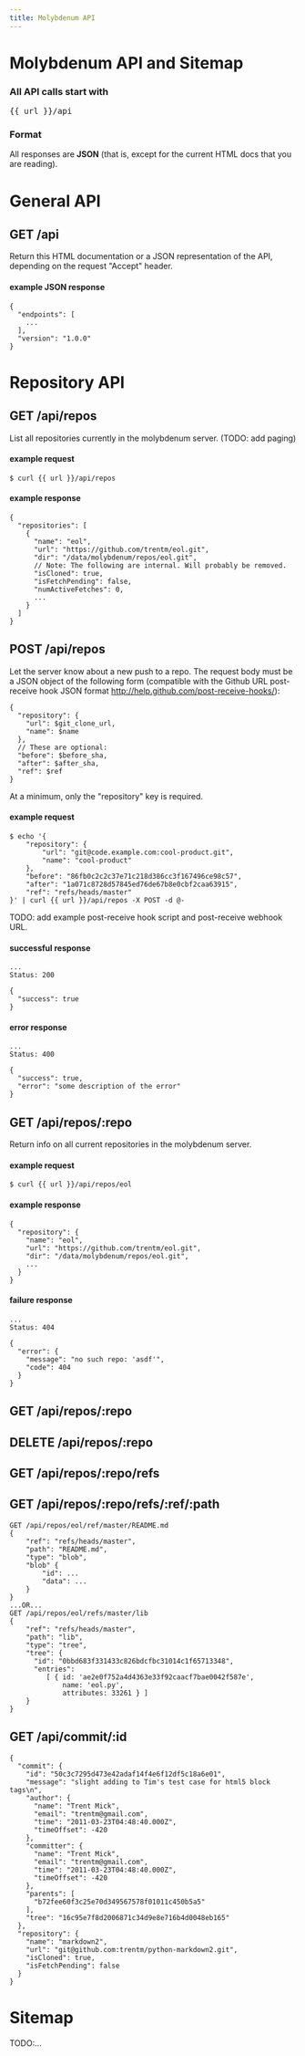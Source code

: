 ```yaml
---
title: Molybdenum API
---
```


# Molybdenum API and Sitemap

### All API calls start with

<pre class="base">
{{ url }}/api
</pre>

### Format

All responses are **JSON** (that is, except for the current HTML docs that
you are reading).


<!--
    # JSON
    GET /api/repos
    POST /api/repos/:repo
        {
          "repository": {
            "url": $git_clone_url,
            "name": $name
          }
          // The following are optional. Just including the above would be
          // typical for a POST to create a new repo entry in the molybdenum server.
          "before": $before_sha,
          "after": $after_sha,
          "ref": $ref
        }
    GET /api/repos/:repo
    DELETE /api/repos/:repo
    GET /api/repos/:repo/refs
    GET /api/repos/:repo/refs/:ref/:path
        GET /api/repos/eol/ref/master/README.md
        {
            "ref": "refs/heads/master",
            "path": "README.md",
            "type": "blob",
            "blob" {
                "id": ...
                "data": ...
            }
        }
        ...OR...
        GET /api/repos/eol/refs/master/lib
        {
            "ref": "refs/heads/master",
            "path": "lib",
            "type": "tree",
            "tree": {
              "id": "0bbd683f331433c826bdcfbc31014c1f65713348",
              "entries":
                 [ { id: 'ae2e0f752a4d4363e33f92caacf7bae0042f587e',
                     name: 'eol.py',
                     attributes: 33261 } ]
            }
        }
        GET /api/commit/:id
        {
          "commit": {
            "id": "50c3c7295d473e42adaf14f4e6f12df5c18a6e01",
            "message": "slight adding to Tim's test case for html5 block tags\n",
            "author": {
              "name": "Trent Mick",
              "email": "trentm@gmail.com",
              "time": "2011-03-23T04:48:40.000Z",
              "timeOffset": -420
            },
            "committer": {
              "name": "Trent Mick",
              "email": "trentm@gmail.com",
              "time": "2011-03-23T04:48:40.000Z",
              "timeOffset": -420
            },
            "parents": [
              "b72fee60f3c25e70d349567578f01011c450b5a5"
            ],
            "tree": "16c95e7f8d2006871c34d9e8e716b4d0048eb165"
          },
          "repository": {
            "name": "markdown2",
            "url": "git@github.com:trentm/python-markdown2.git",
            "isCloned": true,
            "isFetchPending": false
          }
        }

    # HTML
    GET /:repo
    GET /:repo/tree/:ref/:path
    GET /:repo/blob/:ref/:path
    GET /:repo/raw/:ref/:path
    GET /:repo/commit/:id
    GET /:repo/commits/:ref
    

-->


# General API

## GET /api

Return this HTML documentation or a JSON representation of the API, depending
on the request "Accept" header.

#### example JSON response

    {
      "endpoints": [
        ...
      ], 
      "version": "1.0.0"
    }




# Repository API

## GET /api/repos

List all repositories currently in the molybdenum server. (TODO: add paging)

#### example request

    $ curl {{ url }}/api/repos

#### example response

    {
      "repositories": [
        {
          "name": "eol",
          "url": "https://github.com/trentm/eol.git",
          "dir": "/data/molybdenum/repos/eol.git",
          // Note: The following are internal. Will probably be removed.
          "isCloned": true,
          "isFetchPending": false,
          "numActiveFetches": 0,
          ...
        }
      ]
    }


## POST /api/repos

Let the server know about a new push to a repo. The request body must be a JSON
object of the following form (compatible with the Github URL post-receive
hook JSON format <http://help.github.com/post-receive-hooks/>):

    {
      "repository": {
        "url": $git_clone_url,
        "name": $name
      },
      // These are optional:
      "before": $before_sha,
      "after": $after_sha,
      "ref": $ref
    }

At a minimum, only the "repository" key is required.


#### example request

    $ echo '{
        "repository": {
            "url": "git@code.example.com:cool-product.git",
            "name": "cool-product"
        },
        "before": "86fb0c2c2c37e71c218d386cc3f167496ce98c57",
        "after": "1a071c8728d57845ed76de67b8e0cbf2caa63915",
        "ref": "refs/heads/master"
    }' | curl {{ url }}/api/repos -X POST -d @-

TODO: add example post-receive hook script and post-receive webhook URL.

#### successful response

    ...
    Status: 200

    {
      "success": true
    }

#### error response

    ...
    Status: 400

    {
      "success": true,
      "error": "some description of the error"
    }

## GET /api/repos/:repo

Return info on all current repositories in the molybdenum server.

#### example request

    $ curl {{ url }}/api/repos/eol

#### example response

    {
      "repository": {
        "name": "eol",
        "url": "https://github.com/trentm/eol.git",
        "dir": "/data/molybdenum/repos/eol.git",
        ...
      }
    }

#### failure response

    ...
    Status: 404

    {
      "error": {
        "message": "no such repo: 'asdf'",
        "code": 404
      }
    }


## GET /api/repos/:repo


## DELETE /api/repos/:repo


## GET /api/repos/:repo/refs


## GET /api/repos/:repo/refs/:ref/:path

    GET /api/repos/eol/ref/master/README.md
    {
        "ref": "refs/heads/master",
        "path": "README.md",
        "type": "blob",
        "blob" {
            "id": ...
            "data": ...
        }
    }
    ...OR...
    GET /api/repos/eol/refs/master/lib
    {
        "ref": "refs/heads/master",
        "path": "lib",
        "type": "tree",
        "tree": {
          "id": "0bbd683f331433c826bdcfbc31014c1f65713348",
          "entries":
             [ { id: 'ae2e0f752a4d4363e33f92caacf7bae0042f587e',
                 name: 'eol.py',
                 attributes: 33261 } ]
        }
    }



## GET /api/commit/:id
    
    {
      "commit": {
        "id": "50c3c7295d473e42adaf14f4e6f12df5c18a6e01",
        "message": "slight adding to Tim's test case for html5 block tags\n",
        "author": {
          "name": "Trent Mick",
          "email": "trentm@gmail.com",
          "time": "2011-03-23T04:48:40.000Z",
          "timeOffset": -420
        },
        "committer": {
          "name": "Trent Mick",
          "email": "trentm@gmail.com",
          "time": "2011-03-23T04:48:40.000Z",
          "timeOffset": -420
        },
        "parents": [
          "b72fee60f3c25e70d349567578f01011c450b5a5"
        ],
        "tree": "16c95e7f8d2006871c34d9e8e716b4d0048eb165"
      },
      "repository": {
        "name": "markdown2",
        "url": "git@github.com:trentm/python-markdown2.git",
        "isCloned": true,
        "isFetchPending": false
      }
    }


# Sitemap

TODO:...
